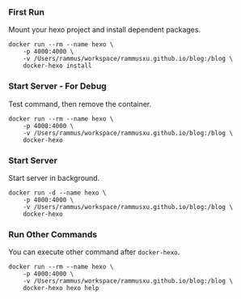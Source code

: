 ### First Run

Mount your hexo project and install dependent packages.

```
docker run --rm --name hexo \
    -p 4000:4000 \
    -v /Users/rammus/workspace/rammusxu.github.io/blog:/blog \
    docker-hexo install
```

### Start Server - For Debug

Test command, then remove the container.

```
docker run --rm --name hexo \
    -p 4000:4000 \
    -v /Users/rammus/workspace/rammusxu.github.io/blog:/blog \
    docker-hexo
```

### Start Server

Start server in background.

```
docker run -d --name hexo \
    -p 4000:4000 \
    -v /Users/rammus/workspace/rammusxu.github.io/blog:/blog \
    docker-hexo
```

### Run Other Commands

You can execute other command after `docker-hexo`.

```
docker run --rm --name hexo \
    -p 4000:4000 \
    -v /Users/rammus/workspace/rammusxu.github.io/blog:/blog \
    docker-hexo hexo help
```

